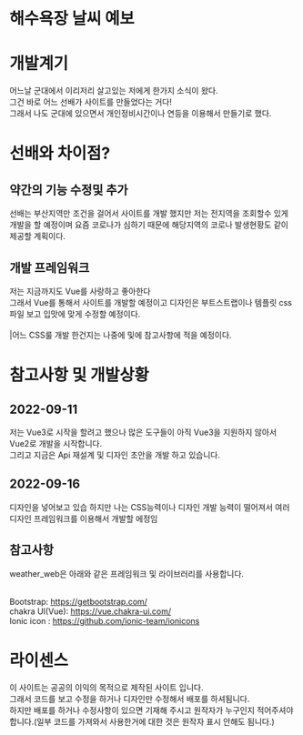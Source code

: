 # 해수욕장 날씨 예보

# 개발계기

어느날 군대에서 이리저리 살고있는 저에게 한가지 소식이 왔다.<br>
그건 바로 어느 선배가 사이트를 만들었다는 거다!<br>
그래서 나도 군대에 있으면서 개인정비시간이나 연등을 이용해서 만들기로 했다.

# 선배와 차이점?

## 약간의 기능 수정및 추가
선배는 부산지역만 조건을 걸어서 사이트를 개발 했지만 저는 전지역을 조회할수 있게 개발을 할 예정이며 요즘 코로나가 심하기 때문에 해당지역의 코로나 발생현황도 같이 제공할 계획이다.<br>

## 개발 프레임워크
저는 지금까지도 Vue를 사랑하고 좋아한다<br>
그래서 Vue를 통해서 사이트를 개발할 예정이고 디자인은 부트스트랩이나 템플릿 css파일 보고 입맛에 맞게 수정할 예정이다.<br>
<br>
|어느 CSS룰 개발 한건지는 나중에 및에 참고사항에 적을 예정이다.

# 참고사항 및 개발상황

## 2022-09-11 
저는 Vue3로 시작을 할려고 했으나 많은 도구들이 아직 Vue3을 지원하지 않아서 Vue2로 개발을 시작합니다.<br>
그리고 지금은 Api 재설계 및 디자인 초안을 개발 하고 있습니다.

## 2022-09-16

디자인을 넣어보고 있습 하지만 나는 CSS능력이나 디자인 개발 능력이 떨어져서 여러 디자인 프레임워크를 이용해서 개발할 에정임<br>

## 참고사항
weather_web은 아래와 같은 프레임워크 및 라이브러리를 사용합니다.<br><br>

Bootstrap: https://getbootstrap.com/<br>
chakra UI(Vue): https://vue.chakra-ui.com/ <br>
Ionic icon : https://github.com/ionic-team/ionicons

# 라이센스
이 사이트는 공공의 이익의 목적으로 제작된 사이트 입니다.<br>
그래서 코드를 보고 수정을 하거나 디자인만 수정해서 배포를 하셔됨니다.<br>
하지만 배포를 하거나 수정사항이 있으면 기재해 주시고 원작자가 누구인지 적어주셔야 합니다.(일부 코드를 가져와서 사용한거에 대한 것은 원작자 표시 안해도 됨니다.)

